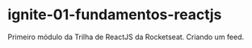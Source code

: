 # ignite-01-fundamentos-reactjs
Primeiro módulo da Trilha de ReactJS da Rocketseat. Criando um feed.
